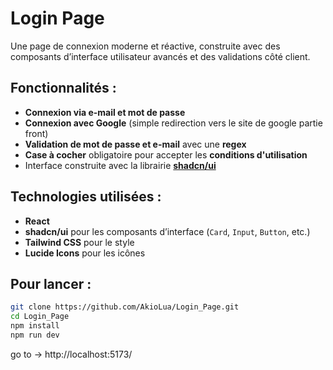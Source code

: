 # Login Page

Une page de connexion moderne et réactive, construite avec des composants d’interface utilisateur avancés et des validations côté client.

## Fonctionnalités :

- **Connexion via e-mail et mot de passe**
- **Connexion avec Google** (simple redirection vers le site de google partie front)
- **Validation de mot de passe et e-mail** avec une **regex**
- **Case à cocher** obligatoire pour accepter les **conditions d'utilisation**
- Interface construite avec la librairie **[shadcn/ui](https://ui.shadcn.com)**

## Technologies utilisées :

- **React**
- **shadcn/ui** pour les composants d’interface (`Card`, `Input`, `Button`, etc.)
- **Tailwind CSS** pour le style
- **Lucide Icons** pour les icônes

## Pour lancer :

```bash
git clone https://github.com/AkioLua/Login_Page.git
cd Login_Page
npm install
npm run dev
```

go to -> http://localhost:5173/
